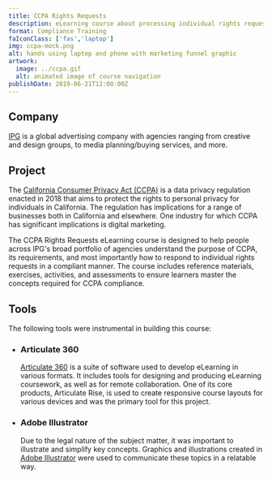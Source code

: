 ```yaml
---
title: CCPA Rights Requests
description: eLearning course about processing individual rights requests under the California Consumer Privacy Act (CCPA)
format: Compliance Training
faIconClass: ['fas','laptop']
img: ccpa-mock.png
alt: hands using laptop and phone with marketing funnel graphic
artwork:
  image: ../ccpa.gif
  alt: animated image of course navigation
publishDate: 2019-06-21T12:00:00Z
---
```


## Company

[IPG](https://www.interpublic.com/) is a global advertising company with agencies ranging from creative and design groups, to media planning/buying services, and more.

## Project

The [California Consumer Privacy Act (CCPA)](https://oag.ca.gov/privacy/ccpa) is a data privacy regulation enacted in 2018 that aims to protect the rights to personal privacy for individuals in California. The regulation has implications for a range of businesses both in California and elsewhere. One industry for which CCPA has significant implications is digital marketing.
<!--
<artwork :artwork="artwork"></artwork>
-->
The CCPA Rights Requests eLearning course is designed to help people across IPG's broad portfolio of agencies understand the purpose of CCPA, its requirements, and most importantly how to respond to individual rights requests in a compliant manner. The course includes reference materials, exercises, activities, and assessments to ensure learners master the concepts required for CCPA compliance.

## Tools

The following tools were instrumental in building this course:

- ### **Articulate 360**
  [Articulate 360](https://articulate.com/360) is a suite of software used to develop eLearning in various formats. It includes tools for designing and producing eLearning coursework, as well as for remote collaboration. One of its core products, Articulate Rise, is used to create responsive course layouts for various devices and was the primary tool for this project.

- ### **Adobe Illustrator**
  Due to the legal nature of the subject matter, it was important to illustrate and simplify key concepts. Graphics and illustrations created in [Adobe Illustrator](https://www.adobe.com/products/illustrator.html) were used to communicate these topics in a relatable way.